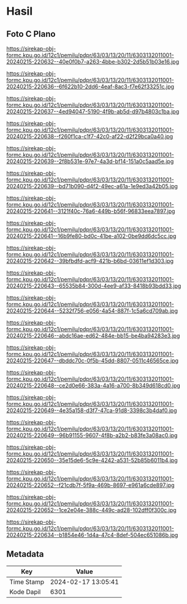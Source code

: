 # Hasil

## Foto C Plano

https://sirekap-obj-formc.kpu.go.id/12c1/pemilu/pdpr/63/03/13/20/11/6303132011001-20240215-220632--40e0f0b7-a263-4bbe-b302-2d5b51b03e16.jpg

https://sirekap-obj-formc.kpu.go.id/12c1/pemilu/pdpr/63/03/13/20/11/6303132011001-20240215-220636--6f622b10-2dd6-4eaf-8ac3-f7e62f33251c.jpg

https://sirekap-obj-formc.kpu.go.id/12c1/pemilu/pdpr/63/03/13/20/11/6303132011001-20240215-220637--4ed94047-5190-4f9b-ab5d-d97b4803c1ba.jpg

https://sirekap-obj-formc.kpu.go.id/12c1/pemilu/pdpr/63/03/13/20/11/6303132011001-20240215-220638--f260f1ca-c1f7-42c0-af22-d2f29bca0a40.jpg

https://sirekap-obj-formc.kpu.go.id/12c1/pemilu/pdpr/63/03/13/20/11/6303132011001-20240215-220639--2f8b531e-97e7-4a3d-bf14-151a0c5aad5e.jpg

https://sirekap-obj-formc.kpu.go.id/12c1/pemilu/pdpr/63/03/13/20/11/6303132011001-20240215-220639--bd71b090-d4f2-49ec-a61a-1e9ed3a42b05.jpg

https://sirekap-obj-formc.kpu.go.id/12c1/pemilu/pdpr/63/03/13/20/11/6303132011001-20240215-220641--3121f40c-76a6-449b-b56f-96833eea7897.jpg

https://sirekap-obj-formc.kpu.go.id/12c1/pemilu/pdpr/63/03/13/20/11/6303132011001-20240215-220641--16b9fe80-bd0c-41be-a102-0be9dd6dc5cc.jpg

https://sirekap-obj-formc.kpu.go.id/12c1/pemilu/pdpr/63/03/13/20/11/6303132011001-20240215-220642--39bfbdfd-acf9-421b-b6bd-03611ef1d303.jpg

https://sirekap-obj-formc.kpu.go.id/12c1/pemilu/pdpr/63/03/13/20/11/6303132011001-20240215-220643--65535b84-300d-4ee9-af33-8418b93bdd33.jpg

https://sirekap-obj-formc.kpu.go.id/12c1/pemilu/pdpr/63/03/13/20/11/6303132011001-20240215-220644--5232f756-e056-4a54-887f-1c5a6cd709ab.jpg

https://sirekap-obj-formc.kpu.go.id/12c1/pemilu/pdpr/63/03/13/20/11/6303132011001-20240215-220646--abdc16ae-ed62-484e-bb15-be4ba94283e3.jpg

https://sirekap-obj-formc.kpu.go.id/12c1/pemilu/pdpr/63/03/13/20/11/6303132011001-20240215-220647--dbddc70c-0f5b-45dd-8807-0511c46565ce.jpg

https://sirekap-obj-formc.kpu.go.id/12c1/pemilu/pdpr/63/03/13/20/11/6303132011001-20240215-220648--ce2d0e66-383a-4a16-a700-8b349d618cd0.jpg

https://sirekap-obj-formc.kpu.go.id/12c1/pemilu/pdpr/63/03/13/20/11/6303132011001-20240215-220649--4e35a158-d3f7-47ca-91d8-3398c3b4daf0.jpg

https://sirekap-obj-formc.kpu.go.id/12c1/pemilu/pdpr/63/03/13/20/11/6303132011001-20240215-220649--96b91155-9607-4f8b-a2b2-b83fe3a08ac0.jpg

https://sirekap-obj-formc.kpu.go.id/12c1/pemilu/pdpr/63/03/13/20/11/6303132011001-20240215-220650--35e15de6-5c9e-4242-a531-52b85b6011b4.jpg

https://sirekap-obj-formc.kpu.go.id/12c1/pemilu/pdpr/63/03/13/20/11/6303132011001-20240215-220652--f21cdb7f-5f9a-469b-8697-e961a6cde897.jpg

https://sirekap-obj-formc.kpu.go.id/12c1/pemilu/pdpr/63/03/13/20/11/6303132011001-20240215-220652--1ce2e04e-388c-449c-ad28-102dff0f300c.jpg

https://sirekap-obj-formc.kpu.go.id/12c1/pemilu/pdpr/63/03/13/20/11/6303132011001-20240215-220634--b1854e46-1d4a-47c4-8def-504ec651086b.jpg


## Metadata

| Key        | Value               |
| ---------- | ------------------- |
| Time Stamp | 2024-02-17 13:05:41 |
| Kode Dapil | 6301                |




